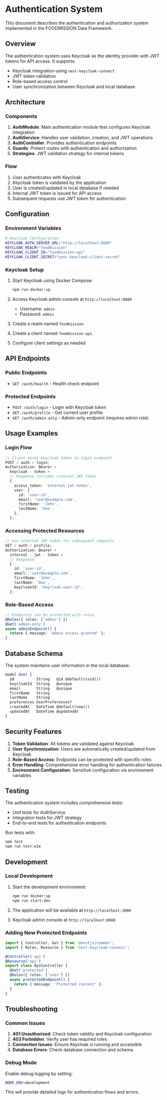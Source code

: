 # Authentication System

This document describes the authentication and authorization system implemented in the FOODMISSION Data Framework.

## Overview

The authentication system uses Keycloak as the identity provider with JWT tokens for API access. It supports:

- Keycloak integration using `nest-keycloak-connect`
- JWT token validation
- Role-based access control
- User synchronization between Keycloak and local database

## Architecture

### Components

1. **AuthModule**: Main authentication module that configures Keycloak integration
2. **AuthService**: Handles user validation, creation, and JWT operations
3. **AuthController**: Provides authentication endpoints
4. **Guards**: Protect routes with authentication and authorization
5. **Strategies**: JWT validation strategy for internal tokens

### Flow

1. User authenticates with Keycloak
2. Keycloak token is validated by the application
3. User is created/updated in local database if needed
4. Internal JWT token is issued for API access
5. Subsequent requests use JWT token for authentication

## Configuration

### Environment Variables

```bash
# Keycloak Configuration
KEYCLOAK_AUTH_SERVER_URL="http://localhost:8080"
KEYCLOAK_REALM="foodmission"
KEYCLOAK_CLIENT_ID="foodmission-api"
KEYCLOAK_CLIENT_SECRET="your-keycloak-client-secret"
```

### Keycloak Setup

1. Start Keycloak using Docker Compose:

   ```bash
   npm run docker:up
   ```

2. Access Keycloak admin console at `http://localhost:8080`
   - Username: `admin`
   - Password: `admin`

3. Create a realm named `foodmission`
4. Create a client named `foodmission-api`
5. Configure client settings as needed

## API Endpoints

### Public Endpoints

- `GET /auth/health` - Health check endpoint

### Protected Endpoints

- `POST /auth/login` - Login with Keycloak token
- `GET /auth/profile` - Get current user profile
- `GET /auth/admin-only` - Admin-only endpoint (requires admin role)

## Usage Examples

### Login Flow

```typescript
// Client sends Keycloak token to login endpoint
POST / auth / login;
Authorization: Bearer <
  keycloak - token >
  // Response includes internal JWT token
  {
    access_token: 'internal-jwt-token',
    user: {
      id: 'user-id',
      email: 'user@example.com',
      firstName: 'John',
      lastName: 'Doe',
    },
  };
```

### Accessing Protected Resources

```typescript
// Use internal JWT token for subsequent requests
GET / auth / profile;
Authorization: Bearer <
  internal - jwt - token >
  // Response
  {
    id: 'user-id',
    email: 'user@example.com',
    firstName: 'John',
    lastName: 'Doe',
    keycloakId: 'keycloak-user-id',
  };
```

### Role-Based Access

```typescript
// Endpoints can be protected with roles
@Roles({ roles: ['admin'] })
@Get('admin-only')
async adminEndpoint() {
  return { message: 'Admin access granted' };
}
```

## Database Schema

The system maintains user information in the local database:

```sql
model User {
  id          String   @id @default(cuid())
  keycloakId  String   @unique
  email       String   @unique
  firstName   String
  lastName    String
  preferences UserPreferences?
  createdAt   DateTime @default(now())
  updatedAt   DateTime @updatedAt
}
```

## Security Features

1. **Token Validation**: All tokens are validated against Keycloak
2. **User Synchronization**: Users are automatically created/updated from Keycloak
3. **Role-Based Access**: Endpoints can be protected with specific roles
4. **Error Handling**: Comprehensive error handling for authentication failures
5. **Environment Configuration**: Sensitive configuration via environment variables

## Testing

The authentication system includes comprehensive tests:

- Unit tests for AuthService
- Integration tests for JWT strategy
- End-to-end tests for authentication endpoints

Run tests with:

```bash
npm test
npm run test:e2e
```

## Development

### Local Development

1. Start the development environment:

   ```bash
   npm run docker:up
   npm run start:dev
   ```

2. The application will be available at `http://localhost:3000`
3. Keycloak admin console at `http://localhost:8080`

### Adding New Protected Endpoints

```typescript
import { Controller, Get } from '@nestjs/common';
import { Roles, Resource } from 'nest-keycloak-connect';

@Controller('api')
@Resource('api')
export class ApiController {
  @Get('protected')
  @Roles({ roles: ['user'] })
  async protectedEndpoint() {
    return { message: 'Protected content' };
  }
}
```

## Troubleshooting

### Common Issues

1. **401 Unauthorized**: Check token validity and Keycloak configuration
2. **403 Forbidden**: Verify user has required roles
3. **Connection Issues**: Ensure Keycloak is running and accessible
4. **Database Errors**: Check database connection and schema

### Debug Mode

Enable debug logging by setting:

```bash
NODE_ENV=development
```

This will provide detailed logs for authentication flows and errors.
